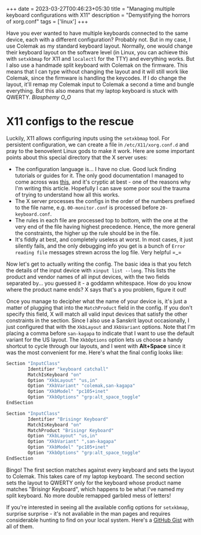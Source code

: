 +++
date = 2023-03-27T00:46:23+05:30
title = "Managing multiple keyboard configurations with X11"
description = "Demystifying the horrors of xorg.conf"
tags = ['linux']
+++

Have you ever wanted to have multiple keyboards connected to the same device, each with a different configuration? Probably not. But in my case, I use Colemak as my standard keyboard layout. Normally, one would change their keyboard layout on the software level (in Linux, you can achieve this with `setxkbmap` for X11 and `localectl` for the TTY) and everything works. But I also use a handmade split keyboard with Colemak on the firmware. This means that I can type without changing the layout and it will still work like Colemak, since the firmware is handling the keycodes. If I do change the layout, it'll remap my Colemak input to Colemak a second a time and bungle everything. But this also means that my laptop keyboard is stuck with QWERTY. *Blasphemy O_O*

# X11 configs to the rescue

Luckily, X11 allows configuring inputs using the `setxkbmap` tool. For persistent configuration, we can create a file in `/etc/X11/xorg.conf.d` and pray to the benovelent Linux gods to make it work. Here are some important points about this special directory that the X server uses:

- The configuration language is... I have no clue. Good luck finding tutorials or guides for it. The only good documentation I managed to come across was [this](https://www.x.org/releases/current/doc/man/man5/xorg.conf.5.xhtml), and it's cryptic at best - one of the reasons why I'm writing this article. Hopefully I can save some poor soul the trauma of trying to understand how all this works.
- The X server processes the configs in the order of the numbers prefixed to the file name, e.g. `00-monitor.conf` is processed before `20-keyboard.conf`.
- The rules in each file are processed top to bottom, with the one at the very end of the file having highest precedence. Hence, the more general the constraints, the higher up the rule should be in the file.
- It's fiddly at best, and completely useless at worst. In most cases, it just silently fails, and the only debugging info you get is a bunch of `Error reading file` messages strewn across the log file. Very helpful =_=

Now let's get to actually writing the config. The basic idea is that you fetch the details of the input device with `xinput list --long`. This lists the product and vendor names of all input devices, with the two fields separated by... you guessed it - a goddamn whitespace. How do you know where the product name ends? X says that's a you problem, figure it out!

Once you manage to decipher what the name of your device is, it's just a matter of plugging that into the `MatchProduct` field in the config. If you don't specify this field, X will match all valid input devices that satisfy the other constraints in the section. Since I also use a Sanskrit layout occasionally, I just configured that with the `XkbLayout` and `XkbVariant` options. Note that I'm placing a comma before `san-kagapa` to indicate that I want to use the default variant for the US layout. The `XkbOptions` option lets us choose a handy shortcut to cycle through our layouts, and I went with **Alt+Space** since it was the most convenient for me. Here's what the final config looks like:

```bash
Section "InputClass"
        Identifier "keyboard catchall"
        MatchIsKeyboard "on"
        Option "XkbLayout" "us,in"
        Option "XkbVariant" "colemak,san-kagapa"
        Option "XkbModel" "pc105+inet"
        Option "XkbOptions" "grp:alt_space_toggle"
EndSection

Section "InputClass"
        Identifier "Brisingr Keyboard"
        MatchIsKeyboard "on"
        MatchProduct "Brisingr Keyboard"
        Option "XkbLayout" "us,in"
        Option "XkbVariant" ",san-kagapa"
        Option "XkbModel" "pc105+inet"
        Option "XkbOptions" "grp:alt_space_toggle"
EndSection
```

Bingo! The first section matches against every keyboard and sets the layout to Colemak. This takes care of my laptop keyboard. The second section sets the layout to QWERTY only for the keyboard whose product name matches "Brisingr Keyboard", which happens to be what I've named my split keyboard. No more double remapped garbled mess of letters!

If you're interested in seeing all the available config options for `setxkbmap`, surprise surprise - it's not avaliable in the man pages and requires considerable hunting to find on your local system. Here's a [GitHub Gist](https://gist.github.com/jatcwang/ae3b7019f219b8cdc6798329108c9aee) with all of them.
